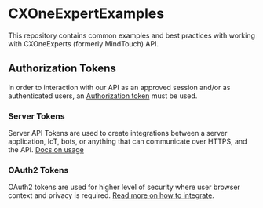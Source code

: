 # CXOneExpertExamples

This repository contains common examples and best practices with working with CXOneExperts (formerly MindTouch) API.


## Authorization Tokens

In order to interaction with our API as an approved session and/or as authenticated users, an [Authorization token](https://success.mindtouch.com/Integrations/API/Authorization_Tokens) must be used. 

### Server Tokens

Server API Tokens are used to create integrations between a server application, IoT, bots, or anything that can communicate over HTTPS, and the API. [Docs on usage](https://success.mindtouch.com/Integrations/API/Authorization_Tokens/Use_a_Server_API_Token_With_an_Integration#Node.js_Example) 


### OAuth2 Tokens

OAuth2 tokens are used for higher level of security where user browser context and privacy is required. [Read more on how to integrate](https://success.mindtouch.com/Integrations/API/Authorization_Tokens/Use_an_OAuth_API_Token_With_an_Integration).